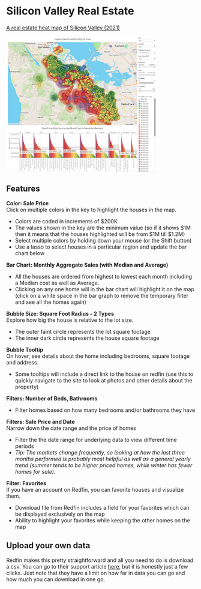 # Silicon Valley Real Estate
[A real estate heat map of Silicon Valley (2021)](https://public.tableau.com/app/profile/paula/viz/RealEstateAnalysisHeatMap-SiliconValley/1HouseSalesSqftLotSize)

[<img alt="Interactive Tableau Heat Map Visualization" width="400px" src="https://github.com/pleonova/real-estate/blob/main/Screenshots/sold_houses_sqft_lot_size2.png" />](https://public.tableau.com/app/profile/paula/viz/RealEstateAnalysisHeatMap-SiliconValley/1HouseSalesSqftLotSize)


## Features

**Color: Sale Price**<br/>
Click on multiple colors in the key to highlight the houses in the map.
- Colors are coded in increments of $200K
- The values shown in the key are the minimum value (so if it shows $1M then it means that the houses highlighted will be from $1M till $1.2M)
- Select multiple colors by holding down your mouse (or the Shift button)
- Use a lasso to select houses in a particular region and update the bar chart below

**Bar Chart: Monthly Aggregate Sales (with Median and Average)**<br/>
- All the houses are ordered from highest to lowest each month including a Median cost as well as Average.
- Clicking on any one home will in the bar chart will highlight it on the map (click on a white space in the bar graph to remove the temporary filter and see all the homes again)

**Bubble Size: Square Foot Radius - 2 Types**<br/>
Explore how big the house is relative to the lot size.
- The outer faint circle represents the lot square footage
- The inner dark circle represents the house square footage

**Bubble Tooltip**<br/>
On hover, see details about the home including bedrooms, square footage and address.
- Some tooltips will include a direct link to the house on redfin (use this to quickly navigate to the site to look at photos and other details about the property)

**Filters: Number of Beds, Bathrooms**<br/>
- Filter homes based on how many bedrooms and/or bathrooms they have

**Filters: Sale Price and Date**<br/>
Narrow down the date range and the price of homes
- Filter the the date range for underlying data to view different time periods
- *Tip: The markets change frequently, so looking at how the last three months performed is probably most helpful as well as a general yearly trend (summer tends to be higher priced homes, while winter has fewer homes for sale).*

**Filter: Favorites**<br/>
If you have an account on Redfin, you can favorite houses and visualize them.
- Download file from Redfin includes a field for your favorites which can be displayed exclusively on the map
- Ability to highlight your favorites while keeping the other homes on the map



## Upload your own data

Redfin makes this pretty straightforward and all you need to do is download a csv. You can go to their support article [here](https://support.redfin.com/hc/en-us/articles/360016476931-Downloading-Data-), but it is honestly just a few clicks. Just note that they have a limit on how far in data you can go and how much you can download in one go.